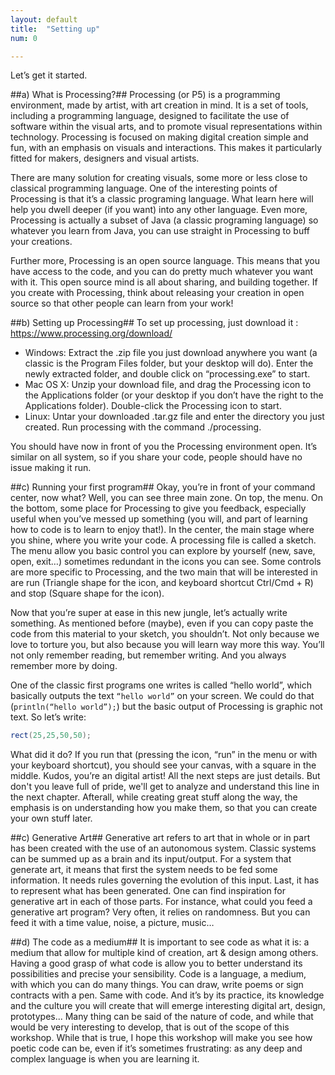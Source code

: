 ```yaml
---
layout: default
title:  "Setting up"
num: 0

---
```


Let’s get it started.

##a) What is Processing?##
Processing (or P5) is a programming environment, made by artist, with art creation in mind. It is a set of tools, including a programming language, designed to facilitate the use of software within the visual arts, and to promote visual representations within technology. Processing is focused on making digital creation simple and fun, with an emphasis on visuals and interactions. This makes it particularly fitted for makers, designers and visual artists.

There are many solution for creating visuals, some more or less close to classical programming language. One of the interesting points of Processing is that it’s a classic programing language. What learn here will help you dwell deeper (if you want) into any other language. Even more, Processing is actually a subset of Java (a classic programing language) so whatever you learn from Java, you can use straight in Processing to buff your creations.

Further more, Processing is an open source language. This means that you have access to the code, and you can do pretty much whatever you want with it. This open source mind is all about sharing, and building together. If you create with Processing, think about releasing your creation in open source so that other people can learn from your work!


##b) Setting up Processing##
To set up processing, just download it : https://www.processing.org/download/

*   Windows: Extract the .zip file you just download anywhere you want (a classic is the Program Files folder, but your desktop will do). Enter the newly extracted folder, and double click on “processing.exe” to start.
*   Mac OS X: Unzip your download file, and drag the Processing icon to the Applications folder (or your desktop if you don’t have the right to the Applications folder). Double-click the Processing icon to start.
*   Linux: Untar your downloaded .tar.gz file and enter the directory you just created. Run processing with the command ./processing.

You should have now in front of you the Processing environment open. It’s similar on all system, so if you share your code, people should have no issue making it run.


##c) Running your first program##
Okay, you’re in front of your command center, now what?
Well, you can see three main zone. On top, the menu. On the bottom, some place for Processing to give you feedback, especially useful when you’ve messed up something (you will, and part of learning how to code is to learn to enjoy that!). In the center, the main stage where you shine, where you write your code. A processing file is called a sketch.
The menu allow you basic control you can explore by yourself (new, save, open, exit…) sometimes redundant in the icons you can see. Some controls are more specific to Processing, and the two main that will be interested in are run (Triangle shape for the icon, and keyboard shortcut Ctrl/Cmd + R) and stop (Square shape for the icon).

Now that you’re super at ease in this new jungle, let’s actually write something. As mentioned before (maybe), even if you can copy paste the code from this material to your sketch, you shouldn’t. Not only because we love to torture you, but also because you will learn way more this way. You’ll not only remember reading, but remember writing. And you always remember more by doing.

One of the classic first programs one writes is called “hello world”, which basically outputs the text `“hello world”` on your screen. We could do that (`println(“hello world”);`) but the basic output of Processing is graphic not text. So let’s write:

```java
rect(25,25,50,50);    
```

What did it do? If you run that (pressing the icon, “run” in the menu or with your keyboard shortcut), you should see your canvas, with a square in the middle. Kudos, you’re an digital artist! All the next steps are just details. But don't you leave full of pride, we'll get to analyze and understand this line in the next chapter. Afterall, while creating great stuff along the way, the emphasis is on understanding how you make them, so that you can create your own stuff later.

##c) Generative Art##
Generative art refers to art that in whole or in part has been created with the use of an autonomous system. Classic systems can be summed up as a brain and its input/output. For a system that generate art, it means that first the system needs to be fed some information. It needs rules governing the evolution of this input. Last, it has to represent what has been generated.
One can find inspiration for generative art in each of those parts. For instance, what could you feed a generative art program? Very often, it relies on randomness. But you can feed it with a time value, noise, a picture, music…

##d) The code as a medium##
It is important to see code as what it is: a medium that allow for multiple kind of creation, art & design among others. Having a good grasp of what code is allow you to better understand its possibilities and precise your sensibility. Code is a language, a medium, with which you can do many things. You can draw, write poems or sign contracts with a pen. Same with code. And it’s by its practice, its knowledge and the culture you will create that will emerge interesting digital art, design, prototypes... Many thing can be said of the nature of code, and while that would be very interesting to develop, that is out of the scope of this workshop. While that is true, I hope this workshop will make you see how poetic code can be, even if it’s sometimes frustrating: as any deep and complex language is when you are learning it.

